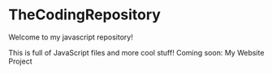 # TheCodingRepository
Welcome to my javascript repository!

This is full of JavaScript files and more cool stuff!
Coming soon: My Website Project
